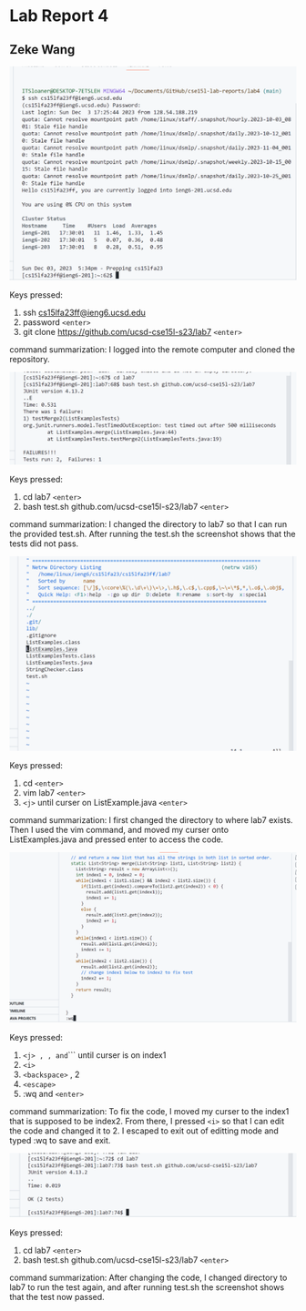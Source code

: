 
# Lab Report  4
## Zeke Wang

![Image](lab41.png)

Keys pressed:
1. ssh cs15lfa23ff@ieng6.ucsd.edu
2. password ```<enter>```
3. git clone https://github.com/ucsd-cse15l-s23/lab7 ```<enter>```

command summarization: I logged into the remote computer and cloned the repository. 

![Image](lab42.png)

Keys pressed:
1. cd lab7 ```<enter>```
2. bash test.sh github.com/ucsd-cse15l-s23/lab7 ```<enter>```

command summarization: I changed the directory to lab7 so that I can run the provided test.sh. After running the test.sh the screenshot shows that the tests did not pass. 

![Image](lab43.png)

Keys pressed:
1. cd ```<enter>```
2. vim lab7 ```<enter>```
3. ```<j>``` until curser on ListExample.java ```<enter>```

command summarization: I first changed the directory to where lab7 exists. Then I used the vim command, and moved my curser onto ListExamples.java and pressed enter to access the code. 

![Image](lab44.png)

Keys pressed:
1. ```<j> , ```<k>``` , and ```<l>``` until curser is on index1
2. ```<i>```
3. ```<backspace>``` , 2
5. ```<escape>```
6. :wq and ```<enter>```

command summarization: To fix the code, I moved my curser to the index1 that is supposed to be index2. From there, I pressed ```<i>``` so that I can edit the code and changed it to 2. I escaped to exit out of editting mode and typed :wq to save and exit. 

![Image](lab45.png)

Keys pressed:
1. cd lab7 ```<enter>```
2. bash test.sh github.com/ucsd-cse15l-s23/lab7 ```<enter>```

command summarization: After changing the code, I changed directory to lab7 to run the test again, and after running test.sh the screenshot shows that the test now passed. 
